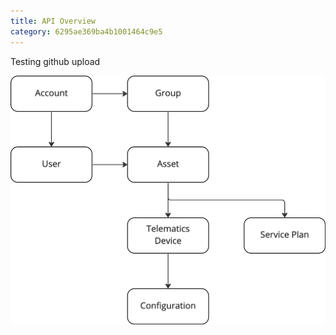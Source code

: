 ```yaml
---
title: API Overview
category: 6295ae369ba4b1001464c9e5
---
```


Testing github upload

![API Overview](https://raw.githubusercontent.com/Trackunit/developer-hub/master/api-docs/images/api-overview.png?token=GHSAT0AAAAAABSGUULE32KOBCLOB4ED67OIZAASYFQ)
